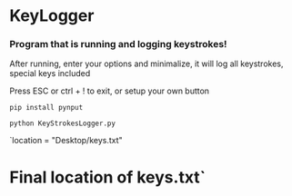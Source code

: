 # KeyLogger

### Program that is running and logging keystrokes!

After running, enter your options and minimalize, it will log all keystrokes, special keys included

Press ESC or ctrl + ! to exit, or setup your own button

```pip install pynput```

```python KeyStrokesLogger.py```

`location = "Desktop/keys.txt"
# Final location of keys.txt`
